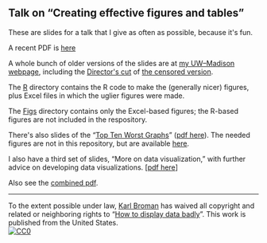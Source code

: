## Talk on &ldquo;Creating effective figures and tables&rdquo;

These are slides for a talk that I give as often as possible, because
it's fun.

A recent PDF is
[here](https://www.biostat.wisc.edu/~kbroman/presentations/graphs2017.pdf)

A whole bunch of older versions of the slides are at
[my UW&ndash;Madison webpage](http://www.biostat.wisc.edu/~kbroman/presentations/]),
including the
[Director's cut](http://www.biostat.wisc.edu/~kbroman/presentations/graphs_mac.ppt)
of
[the censored version](http://kbroman.wordpress.com/2012/11/21/the-hopkins-sph-logo-part-2/).

The [R](https://github.com/kbroman/Talk_Graphs/tree/master/R)
directory contains the R code to make the (generally nicer) figures,
plus Excel files in which the uglier figures were made.

The [Figs](https://github.com/kbroman/Talk_Graphs/tree/master/Figs)
directory contains only the Excel-based figures; the R-based figures
are not included in the respository.

There's also slides of the
&ldquo;[Top Ten Worst Graphs](http://www.biostat.wisc.edu/~kbroman/topten_worstgraphs)&rdquo;
([pdf here](http://www.biostat.wisc.edu/~kbroman/presentations/topten.pdf)).
The needed figures are not in this repository, but are available
[here](http://www.biostat.wisc.edu/~kbroman/topten_worstgraphs/TopTenWorstGraphs.zip).

I also have a third set of slides, &ldquo;More on data visualization,&rdquo;
with further advice on developing data visualizations. [[pdf here](http://www.biostat.wisc.edu/~kbroman/presentations/more_on_graphs.pdf)]

Also see the [combined pdf](http://www.biostat.wisc.edu/~kbroman/presentations/graphs_combined.pdf).

---

To the extent possible under law,
[Karl Broman](http://github.com/kbroman)
has waived all copyright and related or neighboring rights to
&ldquo;[How to display data badly](http://github.com/kbroman/Talk_Graphs)&rdquo;.
This work is published from the United States.
<br/>
[![CC0](http://i.creativecommons.org/p/zero/1.0/88x31.png)](http://creativecommons.org/publicdomain/zero/1.0/)
